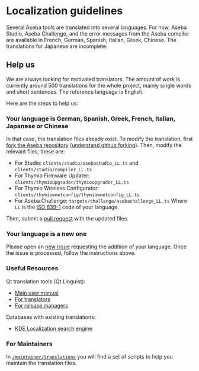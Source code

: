 # Localization guidelines

Several Aseba tools are translated into several languages.
For now, Aseba Studio, Aseba Challenge, and the error messages from the Aseba compiler are available in French, German, Spanish, Italian, Greek, Chinese.
The translations for Japanese are incomplete.

## Help us

We are always looking for motivated translators.
The amount of work is currently around 500 translations for the whole project, mainly single words and short sentences.
The reference language is English.

Here are the steps to help us:

### Your language is German, Spanish, Greek, French, Italian, Japanese or Chinese

In that case, the translation files already exist.
To modify the translation, first [fork the Aseba repository](https://github.com/aseba-community/aseba#fork-destination-box) ([understand github forking](https://help.github.com/articles/fork-a-repo/)).
Then, modify the relevant files, these are:
* For Studio: `clients/studio/asebastudio_LL.ts` and `clients/studio/compiler_LL.ts`
* For Thymio Firmware Updater: `clients/thymioupgrader/thymioupgrader_LL.ts`
* For Thymio Wireless Configurator: `clients/thymiownetconfig/thymiownetconfig_LL.ts`
* For Aseba Challenge: `targets/challenge/asebachallenge_LL.ts`
Where `LL` is the [ISO 639-1](https://en.wikipedia.org/wiki/List_of_ISO_639-1_codes) code of your language.

Then, submit a [pull request](https://help.github.com/articles/about-pull-requests/) with the updated files.

### Your language is a new one

Please open an [new issue](https://github.com/aseba-community/aseba/issues/new) requesting the addition of your language.
Once the issue is processed, follow the instructions above.

### Useful Resources

Qt translation tools (Qt Linguist):

* [Main user manual](http://qt-project.org/doc/qt-4.8/linguist-manual.html)
* [For translators](http://qt-project.org/doc/qt-4.8/linguist-translators.html)
* [For release managers](http://qt-project.org/doc/qt-4.8/linguist-manager.html)

Databases with existing translations:

* [KDE Localization search engine](http://i18n.kde.org/dictionary/search-translations.php)

### For Maintainers

In [`/maintainer/translations`](https://github.com/aseba-community/aseba/tree/master/maintainer/translations) you will find a set of scripts to help you maintain the translation files.
